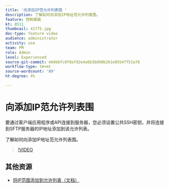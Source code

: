 ```yaml
---
title: '向添加IP范允许列表围 '
description: 了解如何向添加IP地址范允许列表围。
feature: 控制面板
kt: 8511
thumbnail: 41775.jpg
doc-type: feature video
audience: administrator
activity: use
team: PM
role: Admin
level: Experienced
source-git-commit: e64bbfc8f0afd2e4a6b3bd98b261e0554ff51a78
workflow-type: tm+mt
source-wordcount: '89'
ht-degree: 4%

---
```


# 向添加IP范允许列表围

要通过客户端应用程序或API连接到服务器，您必须设置公共SSH密钥，并将连接到SFTP服务器的IP地址添加到该允许列表。

了解如何向添加IP地址范允许列表围。

>[!VIDEO](https://video.tv.adobe.com/v/41775?quality=12)

## 其他资源

* [将IP范围添加到允许列表（文档）](https://experienceleague.adobe.com/docs/control-panel/using/sftp-management/ip-range-allow-listing.html)
